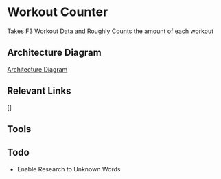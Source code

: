 # Workout Counter
Takes F3 Workout Data and Roughly Counts the amount of each workout

## Architecture Diagram
[Architecture Diagram](WorkoutCounter.drawio.png)

## Relevant Links
[]

## Tools

## Todo
- Enable Research to Unknown Words